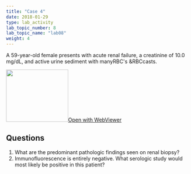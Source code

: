 ```yaml
---
title: "Case 4"
date: 2018-01-29
type: lab_activity
lab_topic_number: 8
lab_topic_name: "lab08"
weight: 4
---
```

<div class="entrybody">
<p>A 59-year-old female presents with acute renal failure, a creatinine of 10.0 mg/dL, and active urine sediment with many<span class="caps">RBC'</span>s &amp;<span class="caps">RBC</span>casts.<br clear="all"></p>

<div class="thumbnail"><a href="https://pathologylab.ctl.columbia.edu/slides/sliderenal_path_04/" target="_blank"><img alt="" src="/assets/images/slide_renal_case4.jpg" width="170" height="143" class="mt-image-left"></a><a href="https://pathologylab.ctl.columbia.edu/slides/sliderenal_path_04/" target="_blank">Open with WebViewer</a></div>

<h2>Questions</h2>


<ol>
<li>What are the predominant pathologic findings seen on renal biopsy?</li>
<li>Immunofluorescence is entirely negative. What serologic study would most likely be positive in this patient?</li>
</ol>


						
</div>
